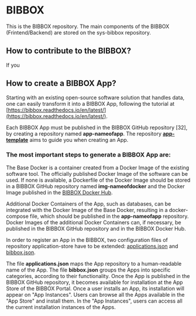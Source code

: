 # BIBBOX 

This is the BIBBOX repository.
The main components of the BIBBOX (Frintend/Backend) are stored on the sys-bibbox repository.

## How to contribute to the BIBBOX?

If you 


## How to create a BIBBOX App?

Starting with an existing open-source software solution that handles data, one can easily transform it into a BIBBOX App, following the tutorial at [https://bibbox.readthedocs.io/en/latest/](https://bibbox.readthedocs.io/en/latest/).

Each BIBBOX App must be published in the BIBBOX GitHub repository [32], by creating a repository named **app-nameofapp**. The repository [**app-template**](https://github.com/bibbox/app-template) aims to guide you when creating an App. 

### The most important steps to generate a BIBBOX App are:

The Base Docker is a container created from a Docker Image of the existing software tool. The officially published Docker Image of the software can be used. If none is available, a Dockerfile of the Docker Image should be stored in a BIBBOX GitHub repository named **img-nameofdocker** and the Docker Image published in the [BIBBOX Docker Hub](https://hub.docker.com/u/bibbox/).



Additional Docker Containers of the App, such as databases, can be integrated with the Docker Image of the Base Docker, resulting in a docker-compose file, which should be published in the **app-nameofapp** repository. 
Docker Images of the additional Docker Containers can, if necessary, be published in the BIBBOX GitHub repository and in the BIBBOX Docker Hub.

In order to register an App in the BIBBOX, two configuration files of repository application-store have to be extended:  [applications.json](https://github.com/bibbox/application-store/blob/master/applications.json)  and [bibbox.json](https://github.com/bibbox/application-store/blob/master/bibbox.json).

The file **applications.json** maps the  App repository to a human-readable name of the App. The file **bibbox.json** groups the Apps into specific categories, according to their functionality. 
Once the App is published in the BIBBOX GitHub repository, it becomes available for installation at the App Store of the BIBBOX Portal. Once a user installs an App, its installation will appear on "App Instances". Users can browse all the Apps available in the "App Store" and install them.  In the "App Instances", users can access all the current installation instances of the Apps.




